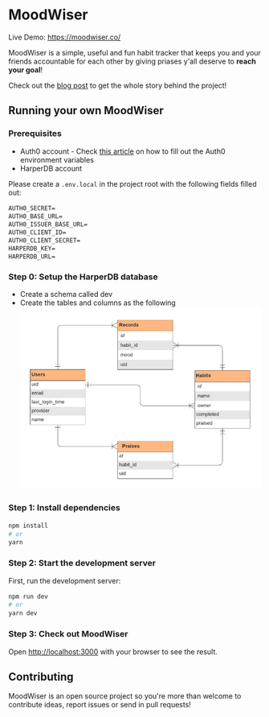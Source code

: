 # MoodWiser

Live Demo: https://moodwiser.co/

MoodWiser is a simple, useful and fun habit tracker that keeps you and your friends accountable for each other by giving priases y'all deserve to **reach your goal**!

Check out the [blog post](https://zaidmukaddam.me/moodwiser-fun-habit-tracker-to-keep-everyone-accountable) to get the whole story behind the project!

## Running your own MoodWiser

### Prerequisites

- Auth0 account - Check [this article](https://auth0.com/docs/quickstart/webapp/nextjs/01-login#configure-the-sdk) on how to fill out the Auth0 environment variables
- HarperDB account

Please create a `.env.local` in the project root with the following fields filled out:

```
AUTH0_SECRET=
AUTH0_BASE_URL=
AUTH0_ISSUER_BASE_URL=
AUTH0_CLIENT_ID=
AUTH0_CLIENT_SECRET=
HARPERDB_KEY=
HARPERDB_URL=
```

### Step 0: Setup the HarperDB database

- Create a schema called dev
- Create the tables and columns as the following
  ![MoodWiser ERD](ERD.png)

### Step 1: Install dependencies

```bash
npm install
# or
yarn
```

### Step 2: Start the development server

First, run the development server:

```bash
npm run dev
# or
yarn dev
```

### Step 3: Check out MoodWiser

Open [http://localhost:3000](http://localhost:3000) with your browser to see the result.

## Contributing

MoodWiser is an open source project so you're more than welcome to contribute ideas, report issues or send in pull requests!
